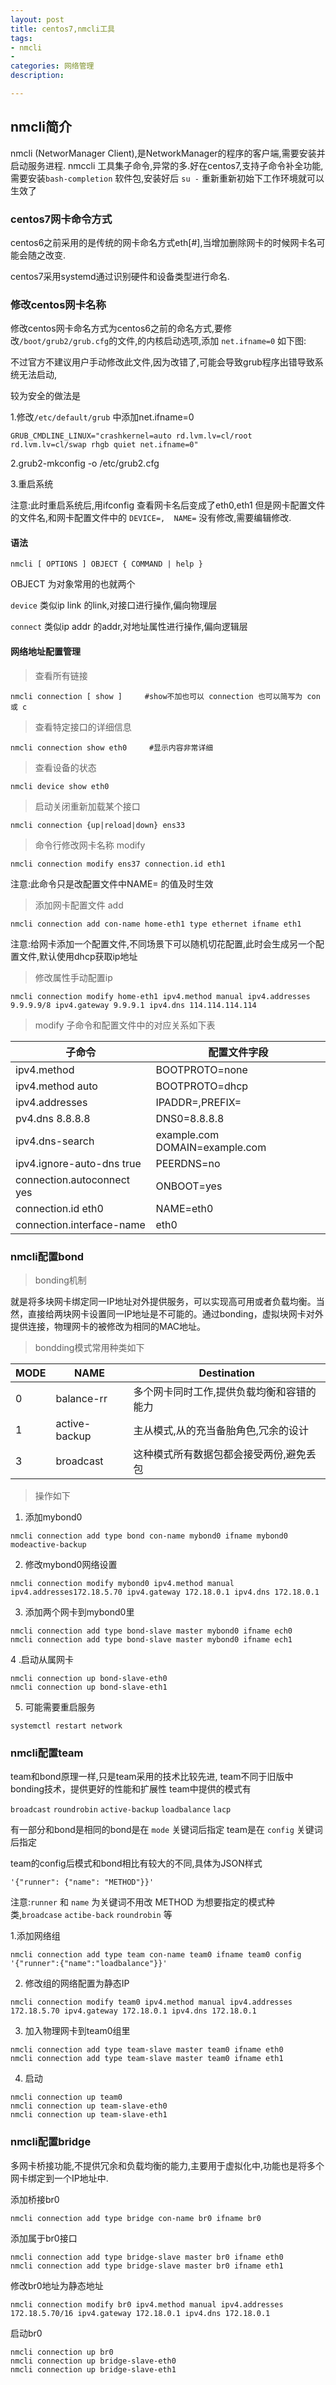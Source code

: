 ```yaml
---
layout: post
title: centos7,nmcli工具
tags:
- nmcli
- 
categories: 网络管理
description: 

---
```

## nmcli简介
nmcli (NetworManager Client),是NetworkManager的程序的客户端,需要安装并启动服务进程.
nmccli 工具集子命令,异常的多.好在centos7,支持子命令补全功能,需要安装`bash-completion`
软件包,安装好后 `su -` 重新重新初始下工作环境就可以生效了

<!-- more -->
### centos7网卡命令方式

centos6之前采用的是传统的网卡命名方式eth[#],当增加删除网卡的时候网卡名可能会随之改变.

centos7采用systemd通过识别硬件和设备类型进行命名.

### 修改centos网卡名称
    
修改centos网卡命名方式为centos6之前的命名方式,要修改`/boot/grub2/grub.cfg`的文件,的内核启动选项,添加 `net.ifname=0` 如下图:


不过官方不建议用户手动修改此文件,因为改错了,可能会导致grub程序出错导致系统无法启动,

较为安全的做法是

1.修改`/etc/default/grub` 中添加net.ifname=0 

```
GRUB_CMDLINE_LINUX="crashkernel=auto rd.lvm.lv=cl/root rd.lvm.lv=cl/swap rhgb quiet net.ifname=0"
```
2.grub2-mkconfig -o /etc/grub2.cfg

3.重启系统

注意:此时重启系统后,用ifconfig 查看网卡名后变成了eth0,eth1  但是网卡配置文件的文件名,和网卡配置文件中的 `DEVICE=,  NAME=` 没有修改,需要编辑修改.

#### 语法
    
    nmcli [ OPTIONS ] OBJECT { COMMAND | help }

OBJECT 为对象常用的也就两个

`device`  类似ip link 的link,对接口进行操作,偏向物理层

`connect` 类似ip addr 的addr,对地址属性进行操作,偏向逻辑层
    
#### 网络地址配置管理

> 查看所有链接

   
```
nmcli connection [ show ]     #show不加也可以 connection 也可以简写为 con 或 c
```
            
> 查看特定接口的详细信息

   
```
nmcli connection show eth0     #显示内容非常详细
```

    
> 查看设备的状态

   
```
nmcli device show eth0
```


> 启动关闭重新加载某个接口


```
nmcli connection {up|reload|down} ens33
```

  
> 命令行修改网卡名称 modify

	
```
nmcli connection modify ens37 connection.id eth1
```

		
注意:此命令只是改配置文件中NAME= 的值及时生效

> 添加网卡配置文件 add
		
	
```
nmcli connection add con-name home-eth1 type ethernet ifname eth1
```

			
注意:给网卡添加一个配置文件,不同场景下可以随机切花配置,此时会生成另一个配置文件,默认使用dhcp获取ip地址

> 修改属性手动配置ip 
		
	
```
nmcli connection modify home-eth1 ipv4.method manual ipv4.addresses 9.9.9.9/8 ipv4.gateway 9.9.9.1 ipv4.dns 114.114.114.114
```


> modify 子命令和配置文件中的对应关系如下表


子命令 | 配置文件字段
---|---
 ipv4.method | BOOTPROTO=none
 ipv4.method auto | BOOTPROTO=dhcp
ipv4.addresses | IPADDR=,PREFIX=
pv4.dns 8.8.8.8 | DNS0=8.8.8.8
ipv4.dns-search | example.com DOMAIN=example.com
ipv4.ignore-auto-dns true | PEERDNS=no
connection.autoconnect yes | ONBOOT=yes
connection.id eth0 | NAME=eth0
connection.interface-name | eth0 


### nmcli配置bond

> bonding机制

就是将多块网卡绑定同一IP地址对外提供服务，可以实现高可用或者负载均衡。当然，直接给两块网卡设置同一IP地址是不可能的。通过bonding，虚拟块网卡对外提供连接，物理网卡的被修改为相同的MAC地址。

> bondding模式常用种类如下

MODE | NAME | Destination
---|---|---
 0 | balance-rr | 多个网卡同时工作,提供负载均衡和容错的能力
 1 | active-backup | 主从模式,从的充当备胎角色,冗余的设计
 3 | broadcast | 这种模式所有数据包都会接受两份,避免丢包

> 操作如下

1. 添加mybond0

	
```
nmcli connection add type bond con-name mybond0 ifname mybond0 modeactive-backup
```


2. 修改mybond0网络设置

	
```
nmcli connection modify mybond0 ipv4.method manual ipv4.addresses172.18.5.70 ipv4.gateway 172.18.0.1 ipv4.dns 172.18.0.1
```


3. 添加两个网卡到mybond0里
	

```
nmcli connection add type bond-slave master mybond0 ifname ech0
nmcli connection add type bond-slave master mybond0 ifname ech1
```


4 .启动从属网卡


```
nmcli connection up bond-slave-eth0
nmcli connection up bond-slave-eth1
```


5. 可能需要重启服务

   
```
systemctl restart network
```


### nmcli配置team

team和bond原理一样,只是team采用的技术比较先进,
team不同于旧版中bonding技术，提供更好的性能和扩展性
team中提供的模式有

`broadcast`
`roundrobin`
`active-backup`
`loadbalance`
`lacp`

有一部分和bond是相同的bond是在 `mode` 关键词后指定 team是在 `config` 关键词后指定

team的config后模式和bond相比有较大的不同,具体为JSON样式

    
```
'{"runner": {"name": "METHOD"}}'
```

注意:`runner` 和 `name` 为关键词不用改 METHOD 为想要指定的模式种类,`broadcase` `actibe-back` `roundrobin` 等


1.添加网络组
	
	
```
nmcli connection add type team con-name team0 ifname team0 config '{"runner":{"name":"loadbalance"}}'
```

	
2. 修改组的网络配置为静态IP
	
		
```
nmcli connection modify team0 ipv4.method manual ipv4.addresses 172.18.5.70 ipv4.gateway 172.18.0.1 ipv4.dns 172.18.0.1
```

3. 加入物理网卡到team0组里
	

```
nmcli connection add type team-slave master team0 ifname eth0
nmcli connection add type team-slave master team0 ifname eth1
```

	
4. 启动
	
		
```
nmcli connection up team0
nmcli connection up team-slave-eth0
nmcli connection up team-slave-eth1
```


### nmcli配置bridge
多网卡桥接功能,不提供冗余和负载均衡的能力,主要用于虚拟化中,功能也是将多个网卡绑定到一个IP地址中.
	
添加桥接br0		
		
	
```
nmcli connection add type bridge con-name br0 ifname br0
```

	
添加属于br0接口
	    
	    
```
nmcli connection add type bridge-slave master br0 ifname eth0
nmcli connection add type bridge-slave master br0 ifname eth1
```

	
修改br0地址为静态地址
		
		
```
nmcli connection modify br0 ipv4.method manual ipv4.addresses 172.18.5.70/16 ipv4.gateway 172.18.0.1 ipv4.dns 172.18.0.1
```

	
启动br0
		
		
```
nmcli connection up br0
nmcli connection up bridge-slave-eth0
nmcli connection up bridge-slave-eth1
```

